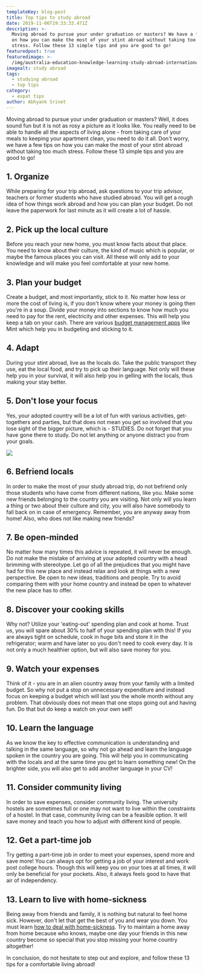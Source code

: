 ```yaml
---
templateKey: blog-post
title: Top tips to study abroad
date: 2019-11-06T19:33:33.471Z
description: >-
  Moving abroad to pursue your under graduation or masters? We have a few tips
  on how you can make the most of your stint abroad without taking too much
  stress. Follow these 13 simple tips and you are good to go!
featuredpost: true
featuredimage: >-
  /img/australia-education-knowledge-learning-study-abroad-international-ideas_4236-1419.jpg
imagealt: study abroad
tags:
  - studying abroad
  - top tips
category:
  - expat tips
author: Abhyank Srinet
---
```

Moving abroad to pursue your under graduation or masters? Well, it does sound fun but it is not as rosy a picture as it looks like. You really need to be able to handle all the aspects of living alone - from taking care of your meals to keeping your apartment clean, you need to do it all. Don't worry, we have a few tips on how you can make the most of your stint abroad without taking too much stress. Follow these 13 simple tips and you are good to go!

## 1. Organize 

While preparing for your trip abroad, ask questions to your trip advisor, teachers or former students who have studied abroad. You will get a rough idea of how things work abroad and how you can plan your budget. Do not leave the paperwork for last minute as it will create a lot of hassle. 

## 2. Pick up the local culture

Before you reach your new home, you must know facts about that place. You need to know about their culture, the kind of music which is popular, or maybe the famous places you can visit. All these will only add to your knowledge and will make you feel comfortable at your new home.

## 3. Plan your budget

Create a budget, and most importantly, stick to it. No matter how less or more the cost of living is, if you don't know where your money is going then you're in a soup. Divide your money into sections to know how much you need to pay for the rent, electricity and other expenses. This will help you keep a tab on your cash. There are various [budget management apps](https://www.mim-essay.com/best-budget-app-for-money-management/) like Mint which help you in budgeting and sticking to it. 

## 4. Adapt

During your stint abroad, live as the locals do. Take the public transport they use, eat the local food, and try to pick up their language. Not only will these help you in your survival, it will also help you in gelling with the locals, thus making your stay better. 

## 5. Don't lose your focus

Yes, your adopted country will be a lot of fun with various activities, get-togethers and parties, but that does not mean you get so involved that you lose sight of the bigger picture, which is - STUDIES. Do not forget that you have gone there to study. Do not let anything or anyone distract you from your goals. 

![](/img/diverse-people-holding-educational-icons_53876-65663.jpg)

## 6. Befriend locals

In order to make the most of your study abroad trip, do not befriend only those students who have come from different nations, like you. Make some new friends belonging to the country you are visiting. Not only will you learn a thing or two about their culture and city, you will also have somebody to fall back on in case of emergency. Remember, you are anyway away from home! Also, who does not like making new friends? 

## 7. Be open-minded

No matter how many times this advice is repeated, it will never be enough. Do not make the mistake of arriving at your adopted country with  a head brimming with stereotype. Let go of all the prejudices that you might have had for this new place and instead relax and look at things with a new perspective. Be open to new ideas, traditions and people. Try to avoid comparing them with your home country and instead be open to whatever the new place has to offer. 

## 8. Discover your cooking skills

Why not? Utilize your 'eating-out' spending plan and cook at home. Trust us, you will spare about 30% to half of your spending plan with this! If you are always tight on schedule, cook in huge bits and store it in the refrigerator; warm and have later so you don't need to cook every day. It is not only a much healthier option, but will also save money for you. 

## 9. Watch your expenses

Think of it - you are in an alien country away from your family with a limited budget. So why not put a stop on unnecessary expenditure and instead focus on keeping a budget which will last you the whole month without any problem. That obviously does not mean that one stops going out and having fun.  Do that but do keep a watch on your own self!

## 10. Learn the language

As we know the key to effective communication is understanding and talking in the same language, so why not go ahead and learn the language spoken in the country you are going. This will help you in communicating with the locals and at the same time you get to learn something new! On the brighter side, you will also get to add another language in your CV!

## 11. Consider community living

In order to save expenses, consider community living. The university hostels are sometimes full or one may not want to live within the constraints of a hostel. In that case, community living can be a feasible option. It will save money and teach you how to adjust with different kind of people. 

## 12. Get a part-time job

Try getting a part-time job in order to meet your expenses,  spend more and save more! You can always opt for getting a job of your interest and work post college hours. Though this will keep you on your toes at all times, it will only be beneficial for your pockets. Also, it always feels good to have that air of independency. 

## 13. Learn to live with home-sickness

Being away from friends and family, it is nothing but natural to feel home sick. However, don't let that get the best of you and wear you down. You must learn [how to deal with home-sickness](https://www.thexpatmagazine.com/blog/2019-04-18-feeling-at-home-in-abroadland/). Try to maintain a home away from home because who knows, maybe one day your friends in this new country become so special that you stop missing your home country altogether! 

In conclusion, do not hesitate to step out and explore, and follow these 13 tips for a comfortable living abroad!
